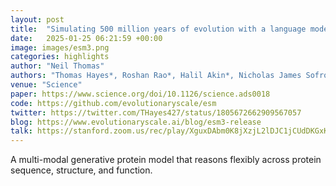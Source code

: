 ```yaml
---
layout: post
title:  "Simulating 500 million years of evolution with a language model"
date:   2025-01-25 06:21:59 +00:00
image: images/esm3.png
categories: highlights
author: "Neil Thomas"
authors: "Thomas Hayes*, Roshan Rao*, Halil Akin*, Nicholas James Sofroniew*, Deniz Oktay*, Zeming Lin*, Robert Verkuil*, Vincent Quy Tran, Jonathan Deaton, Marius Wiggert, Rohil Badkundri, Irhum Shafkat, Jun Gong, Alexander Derry, Raul Santiago Molina, Neil Thomas, Yousuf Khan, Chetan Mishra, Carolyn Kim, Liam J. Bartie, Patrick D. Hsu, Tom Sercu, Salvatore Candido, Alexander Rives"
venue: "Science"
paper: https://www.science.org/doi/10.1126/science.ads0018
code: https://github.com/evolutionaryscale/esm
twitter: https://twitter.com/THayes427/status/1805672662909567057
blog: https://www.evolutionaryscale.ai/blog/esm3-release
talk: https://stanford.zoom.us/rec/play/XguxDAbm0K8jXzjL2lDJC1jCUdDKGxKrY0M_5YgETHT0CGKeB7XDPj5luSSB4Vpk1AoieXJRddd69aPx.sa-4zkyaG3C9q3Pw?canPlayFromShare=true&from=share_recording_detail&startTime=1720560732000&componentName=rec-play&originRequestUrl=https%3A%2F%2Fstanford.zoom.us%2Frec%2Fshare%2FBHqKIS4yfoeSRuIbkAFLrJk7PDf28E78nPDZ61fJJ0bYKZhnFjITItwfl7S2xhVK.1bVluu1XmtuoD5Lk%3FstartTime%3D1720560732000
---
```

A multi-modal generative protein model that reasons flexibly across protein sequence, structure, and function.